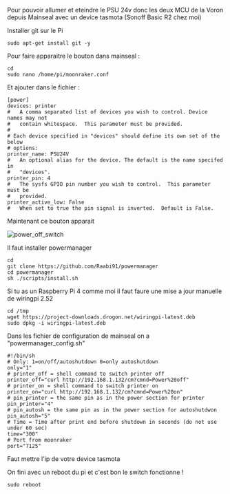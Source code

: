 Pour pouvoir allumer et eteindre le PSU 24v donc les deux MCU de la Voron depuis Mainseal avec un device tasmota (Sonoff Basic R2 chez moi)

Installer git sur le Pi
```
sudo apt-get install git -y
```

Pour faire apparaitre le bouton dans mainseal :
```
cd
sudo nano /home/pi/moonraker.conf
```
Et ajouter dans le fichier :
```
[power]
devices: printer
#   A comma separated list of devices you wish to control. Device names may not
#   contain whitespace.  This parameter must be provided.
#
# Each device specified in "devices" should define its own set of the below
# options:
printer_name: PSU24V
#   An optional alias for the device. The default is the name specifed in
#   "devices".
printer_pin: 4
#   The sysfs GPIO pin number you wish to control.  This parameter must be
#   provided.
printer_active_low: False
#   When set to true the pin signal is inverted.  Default is False.
```

Maintenant ce bouton apparait

![power_off_switch](https://github.com/elpopo-eng/VoronFrenchUsers/blob/main/Tuto/tasmota/psu24v.png)

Il faut installer powermanager
```
cd
git clone https://github.com/Raabi91/powermanager
cd powermanager
sh ./scripts/install.sh
```

Si tu as un Raspberry Pi 4 comme moi il faut faure une mise a jour manuelle de wiringpi 2.52

```
cd /tmp
wget https://project-downloads.drogon.net/wiringpi-latest.deb
sudo dpkg -i wiringpi-latest.deb
```

Dans les fichier de configuration de mainseal on a "powermanager_config.sh"

```
#!/bin/sh
# Only: 1=on/off/autoshutdown 0=only autoshutdown
only="1"
# printer_off = shell command to switch printer off
printer_off="curl http://192.168.1.132/cm?cmnd=Power%20off"
# printer_on = shell command to switch printer on
printer_on="curl http://192.168.1.132/cm?cmnd=Power%20on"
# pin_printer = the same pin as in the power section for printer
pin_printer="4"
# pin_autosh = the same pin as in the power section for autoshutdwon
pin_autosh="5"
# Time = Time after print end before shutdown in seconds (do not use under 60 sec)
time="300"
# Port from moonraker
port="7125"
```
Faut mettre l'ip de votre device tasmota

On fini avec un reboot du pi et c'est bon le switch fonctionne !
```
sudo reboot
````
